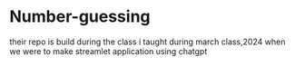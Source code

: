 # Number-guessing
their repo is build during the class i taught during march class,2024 when we were to make streamlet application using chatgpt
